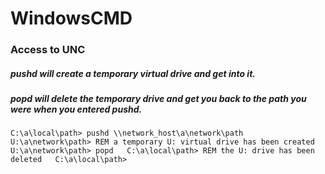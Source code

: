 # WindowsCMD

### Access to UNC

##### pushd <UNC path> will create a temporary virtual drive and get into it.
##### popd will delete the temporary drive and get you back to the path you were when you entered pushd.
`
C:\a\local\path> pushd \\network_host\a\network\path  
U:\a\network\path> REM a temporary U: virtual drive has been created  
U:\a\network\path> popd  
C:\a\local\path> REM the U: drive has been deleted  
C:\a\local\path>  
`

